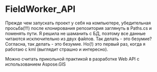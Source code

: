 # FieldWorker_API

Прежде чем запускать проект у себя на компьютере, убедительная просьба(!!!) после клонирования репозитория заглянуть в Paths.cs и поменять пути. Я решила не шаманить с БД, поэтому все данные читаются исключительно из двух файлов.
Так делать - это безумие? Согласна, так делать - это безумие. Но(!) это первый раз, когда я работаю с kml (выглядит страшно и интересно).

Можно считать прикольной практикой в разработке Web API с использованием Aspose.GIS

